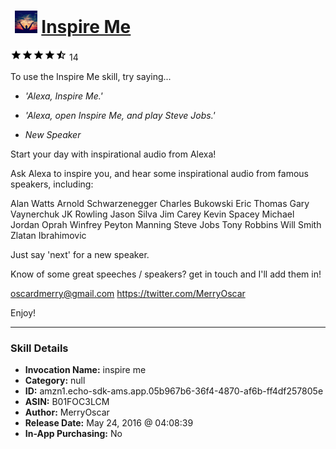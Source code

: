 # &nbsp;<img src="skill_icon" alt="Inspire Me icon" width="36"> [Inspire Me](http://alexa.amazon.com/#skills/amzn1.echo-sdk-ams.app.05b967b6-36f4-4870-af6b-ff4df257805e)
![4.5 stars](../../images/ic_star_black_18dp_1x.png)![4.5 stars](../../images/ic_star_black_18dp_1x.png)![4.5 stars](../../images/ic_star_black_18dp_1x.png)![4.5 stars](../../images/ic_star_black_18dp_1x.png)![4.5 stars](../../images/ic_star_half_black_18dp_1x.png) 14

To use the Inspire Me skill, try saying...

* *'Alexa, Inspire Me.'*

* *'Alexa, open Inspire Me, and play Steve Jobs.'*

* *New Speaker*

Start your day with inspirational audio from Alexa!

Ask Alexa to inspire you, and hear some inspirational audio from famous speakers, including:

Alan Watts
Arnold Schwarzenegger
Charles Bukowski
Eric Thomas
Gary Vaynerchuk
JK Rowling
Jason Silva
Jim Carey
Kevin Spacey
Michael Jordan
Oprah Winfrey
Peyton Manning
Steve Jobs
Tony Robbins
Will Smith
Zlatan Ibrahimovic

Just say 'next' for a new speaker.

Know of some great speeches / speakers? get in touch and I'll add them in!

oscardmerry@gmail.com
https://twitter.com/MerryOscar

Enjoy!

***

### Skill Details

* **Invocation Name:** inspire me
* **Category:** null
* **ID:** amzn1.echo-sdk-ams.app.05b967b6-36f4-4870-af6b-ff4df257805e
* **ASIN:** B01FOC3LCM
* **Author:** MerryOscar
* **Release Date:** May 24, 2016 @ 04:08:39
* **In-App Purchasing:** No
